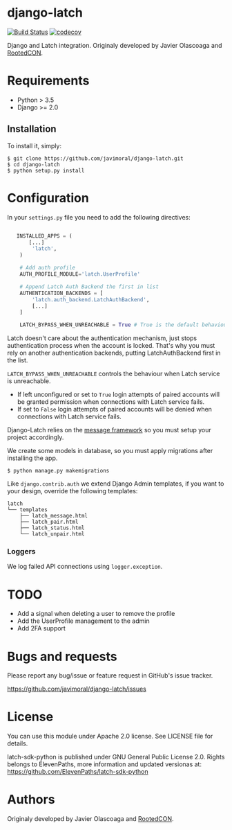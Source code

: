 # django-latch

[![Build Status](https://travis-ci.com/javimoral/django-latch.svg?branch=master)](https://travis-ci.com/javimoral/django-latch)
[![codecov](https://codecov.io/gh/javimoral/django-latch/branch/master/graph/badge.svg)](https://codecov.io/gh/javimoral/django-latch)

Django and Latch integration. Originaly developed by Javier Olascoaga and [RootedCON](http://rootedcon.com/).

# Requirements

- Python > 3.5
- Django >= 2.0

## Installation

To install it, simply:

    $ git clone https://github.com/javimoral/django-latch.git
    $ cd django-latch
    $ python setup.py install

# Configuration

In your `settings.py` file you need to add the following directives:

```python

   INSTALLED_APPS = (
       [...]
        'latch',
    )

    # Add auth profile
    AUTH_PROFILE_MODULE='latch.UserProfile'

    # Append Latch Auth Backend the first in list
    AUTHENTICATION_BACKENDS = [
        'latch.auth_backend.LatchAuthBackend',
        [...]
    ]

    LATCH_BYPASS_WHEN_UNREACHABLE = True # True is the default behaviour. Configure as you need.
```

Latch doesn't care about the authentication mechanism, just stops authentication process when the account is locked. That's why you must rely on another authentication backends, putting LatchAuthBackend first in the list.

`LATCH_BYPASS_WHEN_UNREACHABLE` controls the behaviour when Latch service is unreachable.

- If left unconfigured or set to `True` login attempts of paired accounts will be granted permission when connections with Latch service fails.
- If set to `False` login attempts of paired accounts will be denied when connections with Latch service fails.

Django-Latch relies on the [message framework](https://docs.djangoproject.com/en/2.1/ref/contrib/messages/) so you must setup your project accordingly.

We create some models in database, so you must apply migrations after installing the app.

    $ python manage.py makemigrations

Like `django.contrib.auth` we extend Django Admin templates, if you want to your design, override the following templates:

    latch
    └── templates
        ├── latch_message.html
        ├── latch_pair.html
        ├── latch_status.html
        └── latch_unpair.html

### Loggers
We log failed API connections using `logger.exception`.

# TODO

- Add a signal when deleting a user to remove the profile
- Add the UserProfile management to the admin
- Add 2FA support

# Bugs and requests

Please report any bug/issue or feature request in GitHub's issue tracker.

https://github.com/javimoral/django-latch/issues

# License

You can use this module under Apache 2.0 license. See LICENSE file for details.

latch-sdk-python is published under GNU General Public License 2.0. Rights belongs to ElevenPaths, more information and updated versionas at:
https://github.com/ElevenPaths/latch-sdk-python

# Authors

Originaly developed by Javier Olascoaga and [RootedCON](http://rootedcon.com/).
